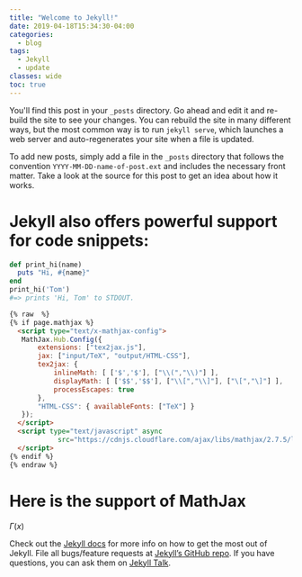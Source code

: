 ```yaml
---
title: "Welcome to Jekyll!"
date: 2019-04-18T15:34:30-04:00
categories:
  - blog
tags:
  - Jekyll
  - update
classes: wide
toc: true
---
```


You'll find this post in your `_posts` directory. Go ahead and edit it and re-build the site to see your changes. You can rebuild the site in many different ways, but the most common way is to run `jekyll serve`, which launches a web server and auto-regenerates your site when a file is updated.

To add new posts, simply add a file in the `_posts` directory that follows the convention `YYYY-MM-DD-name-of-post.ext` and includes the necessary front matter. Take a look at the source for this post to get an idea about how it works.

# Jekyll also offers powerful support for code snippets:

```ruby
def print_hi(name)
  puts "Hi, #{name}"
end
print_hi('Tom')
#=> prints 'Hi, Tom' to STDOUT.
```

```html
{% raw  %}
{% if page.mathjax %}
  <script type="text/x-mathjax-config">
   MathJax.Hub.Config({
       extensions: ["tex2jax.js"],
       jax: ["input/TeX", "output/HTML-CSS"],
       tex2jax: {
           inlineMath: [ ['$','$'], ["\\(","\\)"] ],
           displayMath: [ ['$$','$$'], ["\\[","\\]"], ["\[","\]"] ],
           processEscapes: true
       },
       "HTML-CSS": { availableFonts: ["TeX"] }
   });
  </script>
  <script type="text/javascript" async
	        src="https://cdnjs.cloudflare.com/ajax/libs/mathjax/2.7.5/latest.js?config=TeX-MML-AM_CHTML">
  </script>
{% endif %}
{% endraw %}
```
# Here is the support of MathJax
$\Gamma(x)$


Check out the [Jekyll docs][jekyll-docs] for more info on how to get the most out of Jekyll. File all bugs/feature requests at [Jekyll’s GitHub repo][jekyll-gh]. If you have questions, you can ask them on [Jekyll Talk][jekyll-talk].

[jekyll-docs]: https://jekyllrb.com/docs/home
[jekyll-gh]:   https://github.com/jekyll/jekyll
[jekyll-talk]: https://talk.jekyllrb.com/
